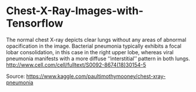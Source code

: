 # Chest-X-Ray-Images-with-Tensorflow

The normal chest X-ray depicts clear lungs without any areas of abnormal opacification in the image. Bacterial pneumonia typically exhibits a focal lobar consolidation, in this case in the right upper lobe, whereas viral pneumonia manifests with a more diffuse ‘‘interstitial’’ pattern in both lungs.
http://www.cell.com/cell/fulltext/S0092-8674(18)30154-5

Source: https://www.kaggle.com/paultimothymooney/chest-xray-pneumonia
